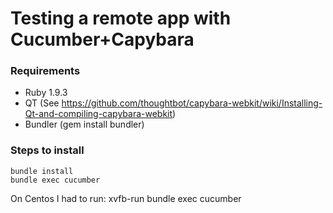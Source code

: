# Testing a remote app with Cucumber+Capybara

### Requirements
* Ruby 1.9.3
* QT (See https://github.com/thoughtbot/capybara-webkit/wiki/Installing-Qt-and-compiling-capybara-webkit)
* Bundler (gem install bundler)

### Steps to install
    bundle install
    bundle exec cucumber

On Centos I had to run:
    xvfb-run bundle exec cucumber
